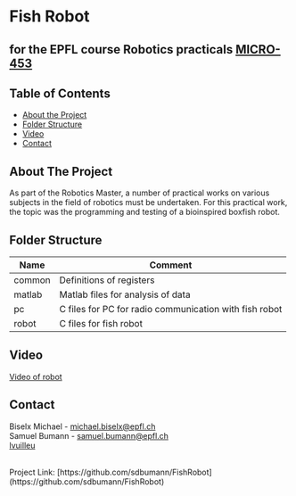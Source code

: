 # Fish Robot
## for the EPFL course Robotics practicals [MICRO-453](https://isa.epfl.ch/imoniteur_ISAP/!itffichecours.htm?ww_i_matiere=1658215799&ww_x_anneeAcad=2020-2021&ww_i_section=2373753419)


<!-- TABLE OF CONTENTS -->
## Table of Contents

* [About the Project](#about-the-project)
* [Folder Structure](#folder-structure)
* [Video](#video)
* [Contact](#contact)

<!-- ABOUT THE PROJECT -->
## About The Project
As part of the Robotics Master, a number of practical works on various subjects in the field of
robotics must be undertaken. For this practical work, the topic was the programming and
testing of a bioinspired boxfish robot.


<!-- FOLDER Structure -->
## Folder Structure
| **Name**            | **Comment**                                                          |
|---------------------|----------------------------------------------------------------------|
| common    | Definitions of registers                                                       |
| matlab    | Matlab files for analysis of data                                              |
| pc        | C files for PC for radio communication with fish robot                         |
| robot     | C files for fish robot                                                         |


<!-- VIDEO -->
## Video

[Video of robot](https://photos.app.goo.gl/MLjWioYGVvANBCLP8)

<!-- CONTACT -->
## Contact
Biselx Michael - michael.biselx@epfl.ch <br>
Samuel Bumann - samuel.bumann@epfl.ch <br>
[lvuilleu](https://github.com/lvuilleu) <br>

<br>
Project Link: [https://github.com/sdbumann/FishRobot](https://github.com/sdbumann/FishRobot)
